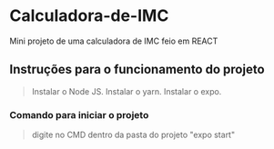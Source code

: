 # Calculadora-de-IMC

Mini projeto de uma calculadora de IMC feio em REACT

## Instruções para o funcionamento do projeto

> Instalar o Node JS.
> Instalar o yarn.
> Instalar o expo.

### Comando para iniciar o projeto

> digite no CMD dentro da pasta do projeto "expo start"

